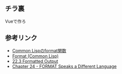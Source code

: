 
## チラ裏

Vueで作ろ

## 参考リンク

* [Common Lispのformat関数](http://ais.sys.i.kyoto-u.ac.jp/~task/format-func.html)
* [Format (Common Lisp)](https://en.wikipedia.org/wiki/Format_(Common_Lisp))
* [22.3 Formatted Output](http://www.lispworks.com/documentation/HyperSpec/Body/22_cga.htm)
* [Chapter 24 - FORMAT Speaks a Different Language](https://dept-info.labri.fr/~strandh/Teaching/MTP/Common/David-Lamkins/chapter24.html)


